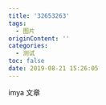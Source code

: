 ```yaml
---
title: '32653263'
tags:
  - 图片
originContent: ''
categories:
  - 测试
toc: false
date: 2019-08-21 15:26:05
---
```


imya 文章